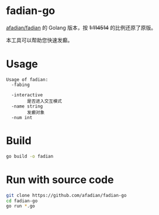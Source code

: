 # fadian-go

[afadian/fadian](https://github.com/afadian/fadian) 的 Golang 版本，按 ~~1:114514~~ 的比例还原了原版。

本工具可以帮助您快速发癫。

# Usage

```
Usage of fadian:
  -fabing

  -interactive
        是否进入交互模式
  -name string
        发癫对象
  -num int
```

# Build
```bash
go build -o fadian
```

# Run with source code
```bash
git clone https://github.com/afadian/fadian-go
cd fadian-go
go run *.go
```
